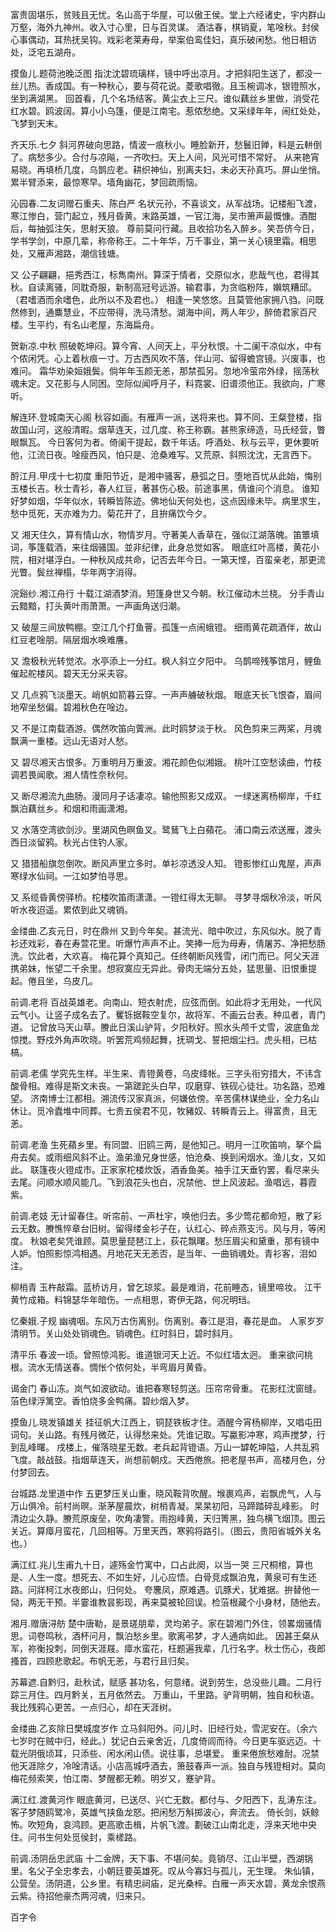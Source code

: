 <!-- { "loadSidebar": true } -->
富贵固堪乐，贫贱且无忧。名山高于华屋，可以傲王侯。堂上六经诸史，宇内群山万壑，海外九神州。收入寸心里，日与百灵谋。 酒沽春，棋销夏，笔唫秋。封侯心事偶动，耳热抚吴钩。戏彩老莱寿母，举案伯鸾佳妇，真乐破闲愁。他日相访处，泛宅五湖舟。

摸鱼儿.题荷池晚泛图
指沈沈碧琉璃样，镜中呼出凉月。才把斜阳生送了，都没一丝儿热。香成国。有一种秋心，要与荷花说。菱歌唱徹。且玉椀调冰，银镫照水，坐到满湖黑。 回首看，几个名场结客。黄尘衣上三尺。谁似藕丝乡里做，消受花红水碧。鸥波阔。算小小乌篷，便是江南宅。惹侬愁绝。又采绿年年，闹红处处，飞梦到天末。

齐天乐.七夕
斜河界破向思路，情波一痕秋小。睡脸新开，愁鬟旧亸，料是云軿倒了。病愁多少。合付与凉飚，一齐吹扫。天上人间，风光可惜不常好。 从来艳宵易晓。再填桥几度，乌鹊应老。耕织神仙，别离夫妇，未必天孙真巧。屏山坐悄。累半臂添来，最惊寒早。墙角幽花，梦回疏雨恼。

沁园春.二友词赠石重夫、陈白严
名状元孙，不喜谈文，从军战场。记楼船飞渡，寒江惨白，营门起立，残月昏黄。末路英雄，一官江海，吴市箫声最慨慷。酒酣后，每抽弧注矢，思射天狼。 尊前莫问行藏。且收拾功名入醉乡。笑吾侪今日，学书学剑，中原几辈，称帝称王。二十年华，万千事业，第一关心镜里霜。相思处，又雁声湘路，潮信钱塘。

又
公子翩翩，挹秀西江，标雋南州。算深于情者，交原似水，悲哉气也，君得其秋。自读离骚，同耽奇服，新制高冠号远游。输君事，为贪临粉阵，嬾筑糟邱。（君嗜酒而余嗜色，此所以不及君也。） 相逢一笑悠悠。且莫管他家拥八驺。问既然修到，通麋慧业，不应带得，洗马清愁。湖海中间，两人年少，醉倚君家百尺楼。生平约，有名山老屋，东海扁舟。

贺新凉.中秋
照破乾坤闷。算今宵、人间天上，平分秋恨。十二阑干凉似水，中有个侬闲凭。心上着秋痕一寸。万古西风吹不落，伴山河、留得蟾宫镜。兴废事，也难问。 霜华劝染姮娥鬓。倘年年玉颜无恙，那禁孤另。忽地冷萤帘外绿，摇荡秋魂未定。又花影与人同困。空际似闻呼月子，料霓裳、旧谱须他正。我欲向，广寒听。

解连环.登城南天心阁
秋容如画。有雁声一派，送将来也。算不同、王粲登楼，指故国山河，这般清暇。烟草连天，过几度、称王称霸。甚熊家缔造，马氏经营，瞥眼飘瓦。 今日客何为者。倚阑干提起，数千年话。呼酒处、秋与云平，更休要听他，江流日夜。唫瘦西风，怕只是、沧桑难写。又荒原、斜照沈沈，无言西下。

酹江月.甲戌十七初度
重阳节近，是湘中骚客，悬弧之日。堕地百忧从此始，悔别玉楼长吉。秋士青衫，春人红豆，著甚伤心极。前途事黑，倩谁问个消息。 谁知好梦如烟，华年似水，转瞬皆陈迹。佛地仙天何处也，这点因缘未毕。病里求生，愁中觅死，天亦难为力。菊花开了，且拚痛饮今夕。

又
湘天住久，算有情山水，物情岁月。守著美人香草在，强似江湖落魄。笛簟填词，筝篷载酒，来往烟骚国。並非纪律，此身总觉如客。 眼底红叶高楼，黄花小院，相对堪浮白。一种秋风成共命，记否去年今日。一第天悭，百蛮亲老，那更流光瞥。鬓丝禅榻，华年两字消得。

浣谿纱.湘江舟行
十载江湖酒梦消。短篷身世又今朝。秋江催动木兰桡。 分手青山云黯黯，打头黄叶雨萧萧。一声画角送归潮。

又
破屋三间放鸭棚。空江几个打鱼罾。孤篷一点闹蛾镫。 细雨黄花疏酒伴，故山红豆老唫朋。隔层烟水唤难譍。

又
澹极秋光转觉浓。水亭添上一分红。枫人斜立夕阳中。 乌鹊啼残筝馆月，鲤鱼催起舵楼风。碧天无分采夫容。

又
几点鸦飞淡墨天。峭帆如箭暮云穿。一声声艣破秋烟。 眼底天长飞恨杳，眉间地窄坐愁偏。碧湘秋色在唫边。

又
不是江南载酒游。偶然吹笛向薲洲。此时鸥梦淡于秋。 风色剪来三两桨，月魂飘满一重楼。远山无语对人愁。

又
碧尽湘天古恨多。万重明月万重波。湘花颜色似湘娥。 桃叶江空愁读曲，竹枝调若畏闻歌。湘人情性奈秋何。

又
断尽湘流九曲肠。漫同月子话凄凉。输他照影又成双。 一绿迷离杨柳岸，千红飘泊藕丝乡。和烟和雨画潇湘。

又
水落空湾欲剑沙。里湖风色暝鱼叉。鹭鶿飞上白蘋花。 浦口南云浓送雁，渡头西日淡留鸦。秋光占住钓人家。

又
猎猎船旗忽倒吹。断风声里立多时。单衫凉透没人知。 镫影惨红山鬼屋，声声寒绿水仙祠。一江如梦怕寻思。

又
系缆昏黄傍驿桥。柁楼吹笛雨潇潇。一镫红得太无聊。 寻梦寻烟秋冷淡，听风听水夜迢遥。累侬到此又魂销。

金缕曲.乙亥元日，时在鼎州
又到今年矣。甚流光、暗中吹过，东风似水。脱了青衫还戏彩，春在寿萱花里。听爆竹声声不止。笑捧一卮为母寿，倩屠苏、净把愁肠洗。饮此者，大欢喜。 梅花算个真知己。任终朝断风残雪，闭门而已。阿父天涯携弟妹，怅望二千余里。想寂寞应无异此。骨肉无端分五处，猛思量、旧恨重提起。倦且坐，乌皮几。

前调.老将
百战英雄老。向南山、短衣射虎，应弦而倒。如此将才无用处，一代风云气小。让竖子成名去了。矍铄据鞍空复尔，故将军、不画云台表。种瓜者，青门道。 记曾放马天山草。賸此日溪山驴背，夕阳秋好。照水头颅千丈雪，波底鱼龙惊搅。野戍外角声吹晓。听罢荒鸡频起舞，抚琱戈、誓把烟尘扫。虎头相，已枯槁。

前调.老儒
学究先生样。半生来、青镫黄卷，乌皮绛帐。三字头衔穷措大，不讳含酸骨相。难得是斯文未丧。一第蹉跎头白早，叹磨穿、铁砚心徒壮。功名路，恐难望。 济南博士江都相。溯流传汉家真派，何嫌依傍。辛苦儒林谋绝业，全力名山休让。觅冷蠹堆中同葬。七贵五侯君不见，牧豬奴、转瞬青云上。得富贵，且无恙。

前调.老渔
生死蘋乡里。有同盟、旧鸥三两，是他知己。明月一江吹笛响，拏个扁舟去矣。或雨细风斜不止。渔弟渔兄身世感，怕沧桑、换到闲烟水。渔儿女，又如此。 联篷夜火镫成市。正家家柁楼炊饭，酒香鱼美。袖手江天垂钓罢，看尽来头去尾。问顺水顺风能几。飞到浪花头也白，况禁他、世上风波起。渔唱远，暮霞紫。

前调.老妓
无计留春住。听帘前、一声杜宇，唤他归去。多少莺花都命短，散了彩云无数。賸憔悴章台旧树。留得缕金衫子在，认红心、碎点燕支污。风与月，等闲度。 秋娘老矣凭谁顾。莫思量琵琶江上，荻花飘曙。愁压眉尖和黛重，那有镜中人妒。怕照影惊鸿相遇。月地花天无恙否，是当年、一曲销魂处。青衫客，泪如注。

柳梢青
玉杵敲霜。蓝桥访月，曾乞琼浆。最是难消，花前睡态，镜里啼妆。 江干黄竹成箱。料锦瑟华年暗伤。一点相思，寄伊无路，何况明珰。

忆秦娥.子规
幽魂咽。东风万古伤离别。伤离别。春江是泪，春花是血。 人家岁岁清明节。关山处处销魂色。销魂色。红时斜日，碧时斜月。

清平乐
春波一顷。曾照惊鸿影。谁道银河天上近。不似红墙太迥。 重来欲问桃根。流水无情送春。惆怅个侬何处，半弯眉月黄昏。

谒金门
春山冻。岚气如波欲动。谁把春寒轻剪送。压帘帘骨重。 花影红沈窗缝。菭色绿浮篱空。香怕烧多金鸭痛。碧纱烟入梦。

摸鱼儿.晓发镇雄关
挂征帆大江西上，铜琵铁板才住。酒醒今宵杨柳岸，又唱屯田词句。关山路。有残月微茫，认得愁来处。凭谁记取。写驘影冲寒，鸡声搅梦，行到乱峰曙。 戌楼上，催落晓星无数。老兵起背镫语。万山一罅乾坤隘，人共乱鸦飞度。敲战鼓。指烟草连天，尚想前朝戍。天西倦旅。把老屋书声，高楼月色，分付梦回去。

台城路.龙里道中作
五更梦压关山重，晓风鞍背吹醒。堠裹鸡声，岩飘虎气，人与万山俱冷。前村尚暝。渐茅屋晨炊，树梢青凝。杲杲初阳，马蹄踏碎乱峰影。 时清边尘久静。賸荒原废垒，吹角凄警。雨抱峰黄，天归箐黑，独鸟横飞烟顶。图云关近。算瘴月蛮花，几回相等。万里天西，寒鸦将路引。（图云，贵阳省城外关名也。）

满江红.兆儿生甫九十日，遽殇金竹寓中，口占此阕，以当一哭
三尺桐棺，算也是、人生一度。想死去、不如生好，儿心应悟。白骨竞成飘泊鬼，黄泉可有生还路。问牂柯江水夜郎山，归何处。 夸麐凤，原难遇。讥豚犬，犹难据。拚替他一恸，两无干预。半霎谁教昙影现，再来莫被轮回误。检菭根藏个小身材，随他去。

湘月.赠唐浔舫
楚中唐勒，是景瑳朋辈，灵均弟子。家在碧湘门外住，领畧烟骚情思。词卷鸣秋，酒杯问月，飘泊愁乡里。歌离弔梦，才人通病如此。 因甚王粲从军，祢衡投刺，同倒天涯屐。瘴水蛮花，枉题遍我辈，几行名字。秋士伤心，夜郎搔首，四顾悲歌起。布帆无恙，与君行且归矣。

苏幕遮.自黔归，赴秋试，赋感
甚功名，何意绪。说到劳生，总没些儿趣。二月行踪三月住。四月黔关，五月依然去。 万重山，千里路。驴背明朝，独自和秋语。我比残鸦心更苦。一点归心，却在天涯树。

金缕曲.乙亥除日樊城度岁作
立马斜阳外。问儿时、旧经行处，雪泥安在。（余六七岁时在贼中归，经此。）犹记白云亲舍近，几度倚闾而待。今日更车驱远迈。十载光阴俄顷耳，只添些、闲水闲山债。说往事，总堪爱。 重来倦旅愁难耐。况禁他天涯除夕，冷唫清话。小店高城呼酒去，箫鼓春声一派。独自与残镫相对。莫向梅花频索笑，怕江南、梦醒都无赖。明岁又，蹇驴背。

满江红.渡黄河作
眼底黄河，已送尽、兴亡无数。都付与、夕阳西下，乱涛东注。客子梦随鸥鹭冷，英雄气挟鱼龙怒。把闲愁万斛掷波心，奔流去。 倚长剑，妖鲸怖。吹短角，哀鸿顾。更高歌击楫，片帆飞渡。劃破江山南北走，浮来天地中央住。问书生何处觅侯封，乘槎路。

前调.汤阴岳忠武庙
十二金牌，天下事、不堪问矣。竟销尽、江山半壁，西湖锅里。名父子全忠孝去，小朝廷要英雄死。叹从今寡妇与孤儿，无生理。 朱仙镇，公营垒。汤阴道，公乡里。有精忠祠庙，足光桑梓。白雁一声天水碧，黄龙余恨燕云紫。待招他豪杰两河魂，归来只。

百字令
